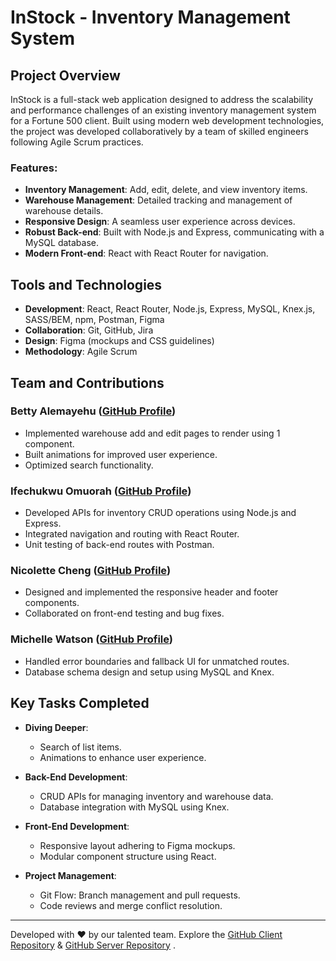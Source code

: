 # InStock - Inventory Management System

## Project Overview

InStock is a full-stack web application designed to address the scalability and performance challenges of an existing inventory management system for a Fortune 500 client. Built using modern web development technologies, the project was developed collaboratively by a team of skilled engineers following Agile Scrum practices.

### Features:

- **Inventory Management**: Add, edit, delete, and view inventory items.
- **Warehouse Management**: Detailed tracking and management of warehouse details.
- **Responsive Design**: A seamless user experience across devices.
- **Robust Back-end**: Built with Node.js and Express, communicating with a MySQL database.
- **Modern Front-end**: React with React Router for navigation.

## Tools and Technologies

- **Development**: React, React Router, Node.js, Express, MySQL, Knex.js, SASS/BEM, npm, Postman, Figma
- **Collaboration**: Git, GitHub, Jira
- **Design**: Figma (mockups and CSS guidelines)
- **Methodology**: Agile Scrum

## Team and Contributions

### Betty Alemayehu ([GitHub Profile](https://github.com/betty-alemayehu))

- Implemented warehouse add and edit pages to render using 1 component.
- Built animations for improved user experience.
- Optimized search functionality.

### Ifechukwu Omuorah ([GitHub Profile](https://github.com/ifechukwu123))

- Developed APIs for inventory CRUD operations using Node.js and Express.
- Integrated navigation and routing with React Router.
- Unit testing of back-end routes with Postman.

### Nicolette Cheng ([GitHub Profile](https://github.com/nicolette-cheng))

- Designed and implemented the responsive header and footer components.
- Collaborated on front-end testing and bug fixes.

### Michelle Watson ([GitHub Profile](https://github.com/Michelle-Watson))

- Handled error boundaries and fallback UI for unmatched routes.
- Database schema design and setup using MySQL and Knex.

## Key Tasks Completed

- **Diving Deeper**:

  - Search of list items.
  - Animations to enhance user experience.

- **Back-End Development**:

  - CRUD APIs for managing inventory and warehouse data.
  - Database integration with MySQL using Knex.

- **Front-End Development**:

  - Responsive layout adhering to Figma mockups.
  - Modular component structure using React.

- **Project Management**:
  - Git Flow: Branch management and pull requests.
  - Code reviews and merge conflict resolution.

---

Developed with ❤️ by our talented team. Explore the [GitHub Client Repository](https://github.com/betty-alemayehu/InStock/) & [GitHub Server Repository](https://github.com/betty-alemayehu/InStock-Database/) .
